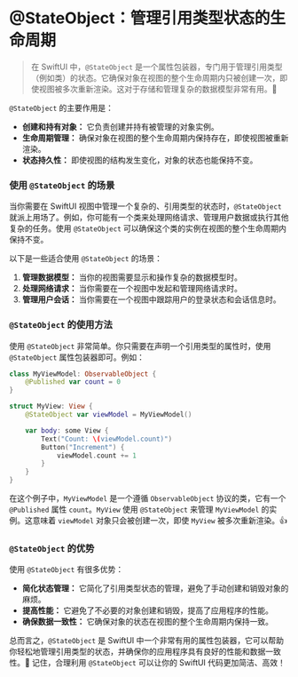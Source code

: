 ﻿# @StateObject：管理引用类型状态的生命周期

> 在 SwiftUI 中，`@StateObject` 是一个属性包装器，专门用于管理引用类型（例如类）的状态。它确保对象在视图的整个生命周期内只被创建一次，即使视图被多次重新渲染。这对于存储和管理复杂的数据模型非常有用。🎉

`@StateObject` 的主要作用是：

*   **创建和持有对象：** 它负责创建并持有被管理的对象实例。
*   **生命周期管理：** 确保对象在视图的整个生命周期内保持存在，即使视图被重新渲染。
*   **状态持久性：** 即使视图的结构发生变化，对象的状态也能保持不变。

### 使用 `@StateObject` 的场景

当你需要在 SwiftUI 视图中管理一个复杂的、引用类型的状态时，`@StateObject` 就派上用场了。例如，你可能有一个类来处理网络请求、管理用户数据或执行其他复杂的任务。使用 `@StateObject` 可以确保这个类的实例在视图的整个生命周期内保持不变。

以下是一些适合使用 `@StateObject` 的场景：

1.  **管理数据模型：** 当你的视图需要显示和操作复杂的数据模型时。
2.  **处理网络请求：** 当你需要在一个视图中发起和管理网络请求时。
3.  **管理用户会话：** 当你需要在一个视图中跟踪用户的登录状态和会话信息时。

### `@StateObject` 的使用方法

使用 `@StateObject` 非常简单。你只需要在声明一个引用类型的属性时，使用 `@StateObject` 属性包装器即可。例如：

```swift
class MyViewModel: ObservableObject {
    @Published var count = 0
}

struct MyView: View {
    @StateObject var viewModel = MyViewModel()

    var body: some View {
        Text("Count: \(viewModel.count)")
        Button("Increment") {
            viewModel.count += 1
        }
    }
}
```

在这个例子中，`MyViewModel` 是一个遵循 `ObservableObject` 协议的类，它有一个 `@Published` 属性 `count`。`MyView` 使用 `@StateObject` 来管理 `MyViewModel` 的实例。这意味着 `viewModel` 对象只会被创建一次，即使 `MyView` 被多次重新渲染。👍

### `@StateObject` 的优势

使用 `@StateObject` 有很多优势：

*   **简化状态管理：** 它简化了引用类型状态的管理，避免了手动创建和销毁对象的麻烦。
*   **提高性能：** 它避免了不必要的对象创建和销毁，提高了应用程序的性能。
*   **确保数据一致性：** 它确保对象的状态在视图的整个生命周期内保持一致。

总而言之，`@StateObject` 是 SwiftUI 中一个非常有用的属性包装器，它可以帮助你轻松地管理引用类型的状态，并确保你的应用程序具有良好的性能和数据一致性。🚀 记住，合理利用 `@StateObject` 可以让你的 SwiftUI 代码更加简洁、高效！


